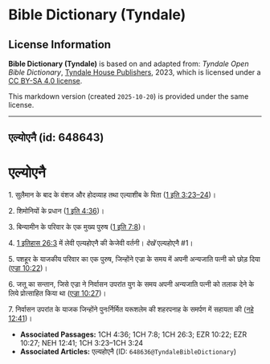 # Bible Dictionary (Tyndale)

## License Information

**Bible Dictionary (Tyndale)** is based on and adapted from: _Tyndale Open Bible Dictionary_, [Tyndale House Publishers](https://tyndaleopenresources.com/), 2023, which is licensed under a [CC BY-SA 4.0 license](https://creativecommons.org/licenses/by-sa/4.0/legalcode.en).

This markdown version (created `2025-10-20`) is provided under the same license.



--------------------------------

## एल्योएनै (id: 648643)

एल्योएनै
========

1\. सुलैमान के बाद के वंशज और होदव्याह तथा एल्याशीब के पिता ([1 इति 3:23–24](https://ref.ly/1Chr3:23-1Chr3:24))।

2\. शिमोनियों के प्रधान ([1 इति 4:36](https://ref.ly/1Chr4:36))।

3\. बिन्यामीन के परिवार के एक मुख्य पुरुष ([1 इति 7:8](https://ref.ly/1Chr7:8))।

4\. [1 इतिहास 26:3](https://ref.ly/1Chr26:3) में लेवी एल्यहोएनै की केजेवी वर्तनी। *देखें* एल्यहोएनै \#1।

5\. पशहूर के याजकीय परिवार का एक पुरुष, जिन्होंने एज्रा के समय में अपनी अन्यजाति पत्नी को छोड़ दिया ([एज्रा 10:22](https://ref.ly/Ezra10:22))।

6\. जत्तू का सन्तान, जिसे एज्रा ने निर्वासन उपरांत युग के समय अपनी अन्यजाति पत्नी को तलाक देने के लिये प्रोत्साहित किया था ([एज्रा 10:27](https://ref.ly/Ezra10:27))।

7\. निर्वासन उपरांत के याजक जिन्होंने पुनःर्निर्मित यरूशलेम की शहरपनाह के समर्पण में सहायता की ([नहे 12:41](https://ref.ly/Neh12:41))।

* **Associated Passages:** 1CH 4:36; 1CH 7:8; 1CH 26:3; EZR 10:22; EZR 10:27; NEH 12:41; 1CH 3:23–1CH 3:24
* **Associated Articles:** एल्यहोएनै (ID: `648636@TyndaleBibleDictionary`)

